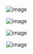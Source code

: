 ![image](https://github.com/user-attachments/assets/6ce635c8-b5d7-4314-829e-03d935977851)

![image](https://github.com/user-attachments/assets/3b474b64-c800-42db-a783-266490a4c421)

![image](https://github.com/user-attachments/assets/fe6ed561-380d-45f0-85f2-c391f97c92a8)

![image](https://github.com/user-attachments/assets/40089024-f300-4804-a29b-bae1a2e0af23)
